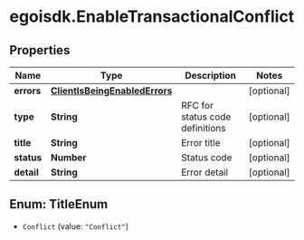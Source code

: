 # egoisdk.EnableTransactionalConflict

## Properties

Name | Type | Description | Notes
------------ | ------------- | ------------- | -------------
**errors** | [**ClientIsBeingEnabledErrors**](ClientIsBeingEnabledErrors.md) |  | [optional] 
**type** | **String** | RFC for status code definitions | [optional] 
**title** | **String** | Error title | [optional] 
**status** | **Number** | Status code | [optional] 
**detail** | **String** | Error detail | [optional] 



## Enum: TitleEnum


* `Conflict` (value: `"Conflict"`)




